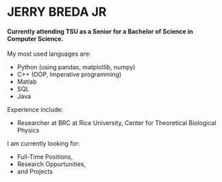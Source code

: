 # JERRY BREDA JR
#### Currently attending TSU as a Senior for a Bachelor of Science in Computer Science.
My most used languages are:

* Python (using pandas, matplotlib, numpy)
* C++ (OOP, Imperative programming)
* Matlab 
* SQL
* Java

Experience include:

* Researcher at BRC at Rice University, Center for Theoretical Biological Physics  

I am currently looking for:

* Full-Time Positions,
* Research Oppurtunities,
* and Projects

[^note]: If you have any questions, my e-mail is jerry.breda@yahoo.com. Thank you!
